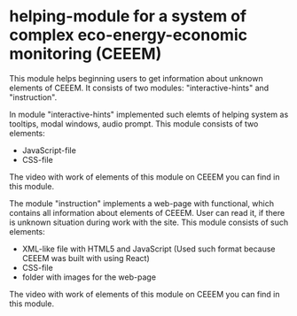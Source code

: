 # helping-module for a system of complex eco-energy-economic monitoring (CEEEM)

This module helps beginning users to get information about unknown elements of CEEEM. It consists of two modules: "interactive-hints" and "instruction".


In module "interactive-hints" implemented such elemts of helping system as tooltips, modal windows, audio prompt. This module consists of two elements:
- JavaScript-file
- CSS-file

The video with work of elements of this module on CEEEM you can find in this module.



The module "instruction" implements a web-page with functional, which contains all information about elements of CEEEM. User can read it, if there is unknown situation during work with the site.
This module consists of such elements:
- XML-like file with HTML5 and JavaScript (Used such format because CEEEM was built with using React)
- CSS-file
- folder with images for the web-page

The video with work of elements of this module on CEEEM you can find in this module.


